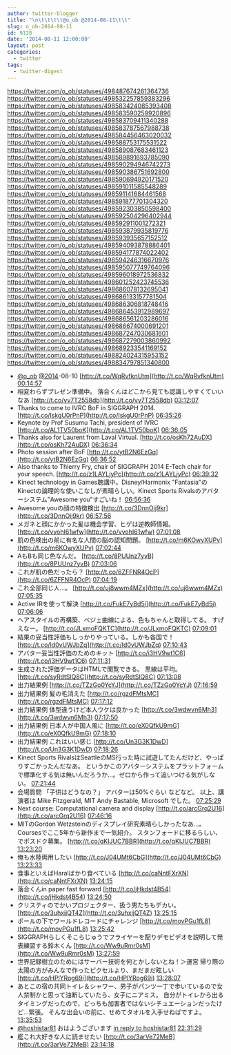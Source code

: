 ```yaml
---
author: twitter-blogger
title: "\n\t\t\t\t@o_ob @2014-08-11\t\t"
slug: o_ob-2014-08-11
id: 9128
date: '2014-08-11 12:00:00'
layout: post
categories:
  - twitter
tags:
  - twitter-digest
---
```


https://twitter.com/o_ob/statuses/498487674261364736 https://twitter.com/o_ob/statuses/498532257859383296 https://twitter.com/o_ob/statuses/498583424085393408 https://twitter.com/o_ob/statuses/498583590259920896 https://twitter.com/o_ob/statuses/498583709411340288 https://twitter.com/o_ob/statuses/498583787567988738 https://twitter.com/o_ob/statuses/498584456463020032 https://twitter.com/o_ob/statuses/498588753175531522 https://twitter.com/o_ob/statuses/498589087683461123 https://twitter.com/o_ob/statuses/498589891693785090 https://twitter.com/o_ob/statuses/498590294946742273 https://twitter.com/o_ob/statuses/498590386751692800 https://twitter.com/o_ob/statuses/498590694920171520 https://twitter.com/o_ob/statuses/498591011585548289 https://twitter.com/o_ob/statuses/498591141684461568 https://twitter.com/o_ob/statuses/498591877701304320 https://twitter.com/o_ob/statuses/498592303850598400 https://twitter.com/o_ob/statuses/498592504296402944 https://twitter.com/o_ob/statuses/498592911001272321 https://twitter.com/o_ob/statuses/498593879935819776 https://twitter.com/o_ob/statuses/498593935657152512 https://twitter.com/o_ob/statuses/498594093878886401 https://twitter.com/o_ob/statuses/498594177874022402 https://twitter.com/o_ob/statuses/498594246316670976 https://twitter.com/o_ob/statuses/498595077749764096 https://twitter.com/o_ob/statuses/498596018972536832 https://twitter.com/o_ob/statuses/498601252423745536 https://twitter.com/o_ob/statuses/498686078132695041 https://twitter.com/o_ob/statuses/498686133157781504 https://twitter.com/o_ob/statuses/498686306818748416 https://twitter.com/o_ob/statuses/498686453912989697 https://twitter.com/o_ob/statuses/498686561203286016 https://twitter.com/o_ob/statuses/498686674000691201 https://twitter.com/o_ob/statuses/498687247030681601 https://twitter.com/o_ob/statuses/498687279003860992 https://twitter.com/o_ob/statuses/498689233541169152 https://twitter.com/o_ob/statuses/498824024315953152 https://twitter.com/o_ob/statuses/498834797851340800  

*   [@o_ob](https://twitter.com/o_ob) [@2014](https://twitter.com/2014)-08-10 [http://t.co/WqRvfknUtm](http://t.co/WqRvfknUtm) [00:14:57](https://twitter.com/o_ob/statuses/498487674261364736)
*   相変わらずプレゼン準備中。 落合くんはどこから見ても認識しやすくていいなあ [http://t.co/vv7T2558db](http://t.co/vv7T2558db) [03:12:07](https://twitter.com/o_ob/statuses/498532257859383296)
*   Thanks to come to IVRC BoF in SIGGRAPH 2014\. [http://t.co/IskgU0rPnP](http://t.co/IskgU0rPnP) [06:35:26](https://twitter.com/o_ob/statuses/498583424085393408)
*   Keynote by Prof Susumu Tachi, president of IVRC [http://t.co/AL1TV50boK](http://t.co/AL1TV50boK) [06:36:05](https://twitter.com/o_ob/statuses/498583590259920896)
*   Thanks also for Laurent from Laval Virtual. [http://t.co/osKh72AuDX](http://t.co/osKh72AuDX) [06:36:34](https://twitter.com/o_ob/statuses/498583709411340288)
*   Photo session after BoF [http://t.co/ytB2N6EzGq](http://t.co/ytB2N6EzGq) [06:36:52](https://twitter.com/o_ob/statuses/498583787567988738)
*   Also thanks to Thierry Fry, chair of SIGGRAPH 2014 E-Tech chair for your speech. [http://t.co/z1LAYLjyPc](http://t.co/z1LAYLjyPc) [06:39:32](https://twitter.com/o_ob/statuses/498584456463020032)
*   Kinect technology in Games聴講中。Disney/Harmonix "Fantasia"のKinectの論理的な使いこなしが素晴らしい。Kinect Sports Rivalsのアバターシステム"Awesome you"すごいね！ [06:56:36](https://twitter.com/o_ob/statuses/498588753175531522)
*   Awesome youの顔の特徴検出 [http://t.co/3DnnOij9kr](http://t.co/3DnnOij9kr) [06:57:56](https://twitter.com/o_ob/statuses/498589087683461123)
*   メガネと顔にかかった髪は機会学習、ヒゲは逆教師情報。 [http://t.co/vvohI61wfw](http://t.co/vvohI61wfw) [07:01:08](https://twitter.com/o_ob/statuses/498589891693785090)
*   肌の色検出の前に有名な人間の脳の認知問題。 [http://t.co/m6KOwyXUPv](http://t.co/m6KOwyXUPv) [07:02:44](https://twitter.com/o_ob/statuses/498590294946742273)
*   AもBも同じ色なんだ。 [http://t.co/8PUUnz7yvB](http://t.co/8PUUnz7yvB) [07:03:06](https://twitter.com/o_ob/statuses/498590386751692800)
*   これが肌の色だったら？ [http://t.co/6ZFFNR4OcP](http://t.co/6ZFFNR4OcP) [07:04:19](https://twitter.com/o_ob/statuses/498590694920171520)
*   これ全部同じ人...。 [http://t.co/uj8wwm4MZx](http://t.co/uj8wwm4MZx) [07:05:35](https://twitter.com/o_ob/statuses/498591011585548289)
*   Active IRを使って解決 [http://t.co/FukE7yBd5j](http://t.co/FukE7yBd5j) [07:06:06](https://twitter.com/o_ob/statuses/498591141684461568)
*   ヘアスタイルの再構築、ベジェ曲線による、色もちゃんと取得してる。 すげえなー。 [http://t.co/JLxmoFQKTC](http://t.co/JLxmoFQKTC) [07:09:01](https://twitter.com/o_ob/statuses/498591877701304320)
*   結果の妥当性評価もしっかりやっている。しかも各国で！ [http://t.co/Id0vUWJbZq](http://t.co/Id0vUWJbZq) [07:10:43](https://twitter.com/o_ob/statuses/498592303850598400)
*   アバター妥当性評価のためのキット [http://t.co/i3HV9wt1C6](http://t.co/i3HV9wt1C6) [07:11:31](https://twitter.com/o_ob/statuses/498592504296402944)
*   生成された評価データはHTMLで閲覧できる。 黒線は平均。 [http://t.co/syRdtSlQ8C](http://t.co/syRdtSlQ8C) [07:13:08](https://twitter.com/o_ob/statuses/498592911001272321)
*   出力結果例 [http://t.co/TZzGo0YcYJ](http://t.co/TZzGo0YcYJ) [07:16:59](https://twitter.com/o_ob/statuses/498593879935819776)
*   出力結果例 髪の毛消えた [http://t.co/rgzdFMtsMC](http://t.co/rgzdFMtsMC) [07:17:12](https://twitter.com/o_ob/statuses/498593935657152512)
*   出力結果例 体型違うけど本人ウケは良かった [http://t.co/3wdwvn6Mh3](http://t.co/3wdwvn6Mh3) [07:17:50](https://twitter.com/o_ob/statuses/498594093878886401)
*   出力結果例 日本人が中国人風に [http://t.co/eX0QfkU9mG](http://t.co/eX0QfkU9mG) [07:18:10](https://twitter.com/o_ob/statuses/498594177874022402)
*   出力結果例 これはいい感じ [http://t.co/Un3G3K1DwD](http://t.co/Un3G3K1DwD) [07:18:26](https://twitter.com/o_ob/statuses/498594246316670976)
*   Kinect Sports RivalsはSeattleのMS行った時に試遊してたんだけど、やっぱりすごかったんだなあ。 というかこのアバターシステムをプラットフォームで標準化する気は無いんだろうか...。ゼロから作って追いつける気がしない。 [07:21:44](https://twitter.com/o_ob/statuses/498595077749764096)
*   会場質問 「子供はどうなの？」 アバターは50%ぐらい などなど。 以上、講演者は Mike Fitzgerald, MIT Andy Bastable, Microsoft でした。 [07:25:29](https://twitter.com/o_ob/statuses/498596018972536832)
*   Next course: Computational camera and display [http://t.co/arcGrq2U16](http://t.co/arcGrq2U16) [07:46:16](https://twitter.com/o_ob/statuses/498601252423745536)
*   MITのGordon Wetzsteinのディスプレイ研究素晴らしかったなあ...。 Coursesでここ5年から新作まで一気紹介。 スタンフォードに移るらしい、でポスドク募集。 [http://t.co/qKIJUC7BBR](http://t.co/qKIJUC7BBR) [13:23:20](https://twitter.com/o_ob/statuses/498686078132695041)
*   俺も水陸両用したい [http://t.co/J04UMt6CbG](http://t.co/J04UMt6CbG) [13:23:33](https://twitter.com/o_ob/statuses/498686133157781504)
*   食事といえばHaralばかり食べている [http://t.co/caNntFXrXN](http://t.co/caNntFXrXN) [13:24:15](https://twitter.com/o_ob/statuses/498686306818748416)
*   落合くんin paper fast forward [http://t.co/jHkdst4B54](http://t.co/jHkdst4B54) [13:24:50](https://twitter.com/o_ob/statuses/498686453912989697)
*   クリスティのでかいプロジェクター、扱う男たちもデカい。 [http://t.co/3uhxijQT4Z](http://t.co/3uhxijQT4Z) [13:25:15](https://twitter.com/o_ob/statuses/498686561203286016)
*   ポールの下でワールドレコードにチャレンジ [http://t.co/movPGu1fL8](http://t.co/movPGu1fL8) [13:25:42](https://twitter.com/o_ob/statuses/498686674000691201)
*   SIGGRAPHらしくそこらじゅうでフライヤーを配りデモビデオを説明して発表練習する鈴木くん [http://t.co/Ww9uRmr0sM](http://t.co/Ww9uRmr0sM) [13:27:59](https://twitter.com/o_ob/statuses/498687247030681601)
*   世界記録樹立のためにはサーバー技術を何とかしないとね！＞運営 帰り際の太陽の方がみんなで作ったピクセルより、まだまだ眩しい [http://t.co/HPlYRog69i](http://t.co/HPlYRog69i) [13:28:07](https://twitter.com/o_ob/statuses/498687279003860992)
*   あとこの宿の共同トイレ＆シャワー、男子がパンツ一丁で歩いているので女人禁制かと思って油断していたら、女子にニアミス。 自分がトイレから出るタイミングだったので、どっちも加害者ではないシチュエーションだったけど...緊張。 そんな出会いの前に、せめてタオルを入手せねばですよ。 [13:35:53](https://twitter.com/o_ob/statuses/498689233541169152)
*   [@hoshistar81](https://twitter.com/hoshistar81) おはようございます [in reply to hoshistar81](https://twitter.com/hoshistar81/statuses/498818506226692096) [22:31:29](https://twitter.com/o_ob/statuses/498824024315953152)
*   艦これ大好きな人に読ませたい [http://t.co/3arVe72MeB](http://t.co/3arVe72MeB) [23:14:18](https://twitter.com/o_ob/statuses/498834797851340800)
